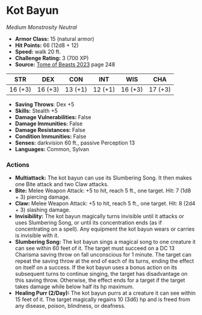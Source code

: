 # Kot Bayun

*Medium* *Monstrosity* *Neutral*

- **Armor Class:** 15 (natural armor)
- **Hit Points:** 66 (12d8 + 12)
- **Speed:** walk 20 ft.
- **Challenge Rating:** 3 (700 XP)
- **Source:** [Tome of Beasts 2023](https://koboldpress.com/kpstore/product/tome-of-beasts-1-2023-edition/) page 248

| STR | DEX | CON | INT | WIS | CHA |
| --- | --- | --- | --- | --- | --- |
| 16 (+3) | 16 (+3) | 13 (+1) | 12 (+1) | 16 (+3) | 17 (+3) |

- **Saving Throws**: Dex +5
- **Skills:** Stealth +5
- **Damage Vulnerabilities:** False
- **Damage Immunities:** False
- **Damage Resistances:** False
- **Condition Immunities:** False
- **Senses:** darkvision 60 ft., passive Perception 13
- **Languages:** Common, Sylvan

### Actions

- **Multiattack:** The kot bayun can use its Slumbering Song. It then makes one Bite attack and two Claw attacks.
- **Bite:** Melee Weapon Attack: +5 to hit, reach 5 ft., one target. Hit: 7 (1d8 + 3) piercing damage.
- **Claw:** Melee Weapon Attack: +5 to hit, reach 5 ft., one target. Hit: 8 (2d4 + 3) slashing damage.
- **Invisibility:** The kot bayun magically turns invisible until it attacks or uses Slumbering Song, or until its concentration ends (as if concentrating on a spell). Any equipment the kot bayun wears or carries is invisible with it.
- **Slumbering Song:** The kot bayun sings a magical song to one creature it can see within 60 feet of it. The target must succeed on a DC 13 Charisma saving throw on fall unconscious for 1 minute. The target can repeat the saving throw at the end of each of its turns, ending the effect on itself on a success. If the kot bayun uses a bonus action on its subsequent turns to continue singing, the target has disadvantage on this saving throw. Otherwise, the effect ends for a target if the target takes damage while below half its hp maximum.
- **Healing Purr (2/Day):** The kot bayun purrs at a creature it can see within 15 feet of it. The target magically regains 10 (3d6) hp and is freed from any disease, poison, blindness, or deafness.

